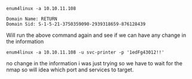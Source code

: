 
```
enum4linux -a 10.10.11.108
```

```
Domain Name: RETURN               
Domain Sid: S-1-5-21-3750359090-2939318659-876128439
```


Will run the above command again and see if we can have any change in the information
```
enum4linux -a 10.10.11.108 -u svc-printer -p '1edFg43012!!'
```
no change in the information i was just trying so we have to wait for the nmap so will idea which port and services to target.

